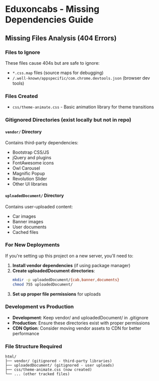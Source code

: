 # Eduxoncabs - Missing Dependencies Guide

## Missing Files Analysis (404 Errors)

### Files to Ignore
These files cause 404s but are safe to ignore:
- `*.css.map` files (source maps for debugging)
- `/.well-known/appspecific/com.chrome.devtools.json` (browser dev tools)

### Files Created
- `css/theme-animate.css` - Basic animation library for theme transitions

### Gitignored Directories (exist locally but not in repo)

#### `vendor/` Directory
Contains third-party dependencies:
- Bootstrap CSS/JS
- jQuery and plugins
- FontAwesome icons
- Owl Carousel
- Magnific Popup
- Revolution Slider
- Other UI libraries

#### `uploadedDocument/` Directory
Contains user-uploaded content:
- Car images
- Banner images
- User documents
- Cached files

### For New Deployments

If you're setting up this project on a new server, you'll need to:

1. **Install vendor dependencies** (if using package manager)
2. **Create uploadedDocument directories**:
   ```bash
   mkdir -p uploadedDocument/{cab,banner,documents}
   chmod 755 uploadedDocument/
   ```
3. **Set up proper file permissions** for uploads

### Development vs Production

- **Development**: Keep vendor/ and uploadedDocument/ in .gitignore
- **Production**: Ensure these directories exist with proper permissions
- **CDN Option**: Consider moving vendor assets to CDN for better performance

### File Structure Required
```
html/
├── vendor/ (gitignored - third-party libraries)
├── uploadedDocument/ (gitignored - user uploads)
├── css/theme-animate.css (now created)
└── ... (other tracked files)
```
